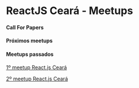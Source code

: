 # ReactJS Ceará - Meetups

#### Call For Papers


#### Próximos meetups



#### Meetups passados

[1º meetup React.js Ceará](https://github.com/reactjs-ceara/meetups/tree/master/%231-meetup)

[2º meetup React.js Ceará](https://github.com/reactjs-ceara/meetups/tree/master/%232-meetup)
